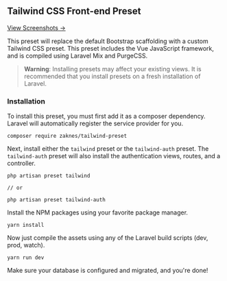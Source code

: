 ## Tailwind CSS Front-end Preset

[View Screenshots &rarr;](preview.md)

This preset will replace the default Bootstrap scaffolding with a custom Tailwind CSS preset. This preset includes the Vue JavaScript framework, and is compiled using Laravel Mix and PurgeCSS.

> **Warning**: Installing presets may affect your existing views. It is recommended that you install presets on a fresh installation of Laravel.

### Installation

To install this preset, you must first add it as a composer dependency. Laravel will automatically register the service provider for you.

```
composer require zaknes/tailwind-preset
```

Next, install either the `tailwind` preset or the `tailwind-auth` preset. The `tailwind-auth` preset will also install the authentication views, routes, and a controller.

```
php artisan preset tailwind

// or

php artisan preset tailwind-auth
```

Install the NPM packages using your favorite package manager.

```
yarn install
```

Now just compile the assets using any of the Laravel build scripts (dev, prod, watch).

```
yarn run dev
```

Make sure your database is configured and migrated, and you're done!
